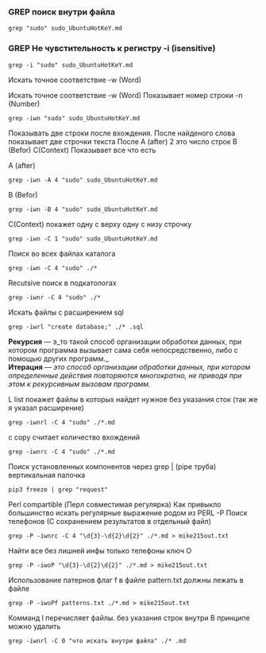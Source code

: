 ### GREP поиск внутри файла

```
grep "sudo" sudo_UbuntuHotKeY.md
```

### GREP Не чувстительность к регистру -i (isensitive)

```
grep -i "sudo" sudo_UbuntuHotKeY.md
```

Искать точное соответствие -w (Word)

Искать точное соответствие -w (Word)
Показывает номер строки -n (Number)

```
grep -iwn "sudo" sudo_UbuntuHotKeY.md
```

Показывать две строки после вхождения.
После найденого слова показывает две строчки текста После А (after) 2 это число строк B (Befor) C(Context) Показывает все что есть

А (after) 
```
grep -iwn -A 4 "sudo" sudo_UbuntuHotKeY.md
```

B (Befor) 
```
grep -iwn -B 4 "sudo" sudo_UbuntuHotKeY.md
```

C(Context) покажет одну с верху одну с низу строчку
```
grep -iwn -C 1 "sudo" sudo_UbuntuHotKeY.md
```

Поиск во всех файлах каталога

```
grep -iwn -C 4 "sudo" ./*
```

Recutsive поиск в подкатологах

```
grep -iwnr -C 4 "sudo" ./*
```

Искать файлы с расширением sql

```
grep -iwrl "create database;" ./* .sql
```


__Рекурсия__ — э_то такой способ организации обработки данных, при котором программа вызывает сама себя непосредственно, либо с помощью других программ._  
 __Итерация__ _— это способ организации обработки данных, при котором определенные действия повторяются многократно, не приводя при этом к рекурсивным вызовам программ._

L list покажет файлы в которых найдет нужное без указания сток (так же я указал расширение)

```
grep -iwnrl -C 4 "sudo" ./*.md
```

c copy считает количество вхождений

```
grep -iwnrc -C 4 "sudo" ./*.md
```

Поиск установленных компонентов через grep
| (pipe 	труба) вертикальная палочка

```
pip3 freeze | grep "request"
```

Perl compartible (Перл совместимая регулярка) Как привыкло большинство искать регулярные выражение родом из PERL
-P
Поиск телефонов  (С сохранением результатов в отдельный файл)

```
grep -P -iwnrc -C 4 "\d{3}-\d{2}\d{2}" ./*.md > mike215out.txt
```

Найти все без лишней инфы только телефоны ключ O

```
grep -P -iwoP "\d{3}-\d{2}\d{2}" ./*.md > mike215out.txt
```

Использование патернов флаг f в файле pattern.txt должны лежать в файле

```
grep -P -iwoPf patterns.txt ./*.md > mike215out.txt
```

Комманд l перечисляет файлы. без указания строк внутри
В принципе можно удалить
```
grep -iwnrl -C 0 "что искать внутри файла" ./* .md
```